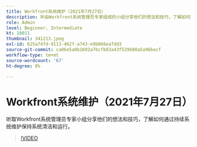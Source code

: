 ```yaml
---
title: Workfront系统维护（2021年7月27日）
description: 听由Workfront系统管理员专家组成的小组分享他们的想法和技巧，了解如何通过连续的系统保持系统清洁和运行……（请用60到160个字符描述）
role: Admin
level: Beginner, Intermediate
kt: 10011
thumbnail: 341213.jpeg
exl-id: 625a74fd-9113-462f-a743-e9b066eafdd3
source-git-commit: ca06e5a8b1602a7bcfb83a43f529680a5a96bacf
workflow-type: tm+mt
source-wordcount: '67'
ht-degree: 0%

---
```


# Workfront系统维护（2021年7月27日）

听取Workfront系统管理员专家小组分享他们的想法和技巧，了解如何通过持续系统维护保持系统清洁和运行。

>[!VIDEO](https://video.tv.adobe.com/v/341213/?quality=12&learn=on)
